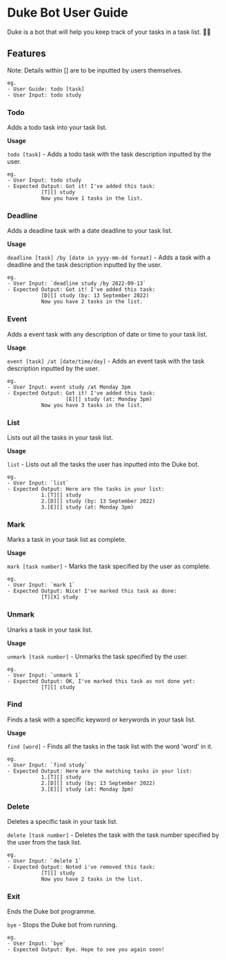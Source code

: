 # Duke Bot User Guide

Duke is a bot that will help you keep track of your tasks in a task list. 👍🏻

## Features 

Note: Details within [] are to be inputted by users themselves. 
```
eg.
- User Guide: todo [task]
- User Input: todo study
```

### Todo

Adds a todo task into your task list.

**Usage**

`todo [task]` - Adds a todo task with the task description inputted by the user.
```
eg. 
- User Input: todo study
- Expected Output: Got it! I've added this task: 
		   [T][] study 
		   Now you have 1 tasks in the list.
```

### Deadline

Adds a deadline task with a date deadline to your task list.

**Usage**

`deadline [task] /by [date in yyyy-mm-dd format]` - Adds a task with a deadline and the task description inputted by the user.
```
eg. 
- User Input: `deadline study /by 2022-09-13`
- Expected Output: Got it! I've added this task: 
		   [D][] study (by: 13 September 2022) 
		   Now you have 2 tasks in the list.
```

### Event

Adds a event task with any description of date or time to your task list.

**Usage**

`event [task] /at [date/time/day]` - Adds an event task with the task description inputted by the user.
```
eg. 
- User Input: event study /at Monday 3pm
- Expected Output: Got it! I've added this task: 
                   [E][] study (at: Monday 3pm) 
		   Now you have 3 tasks in the list.
```

### List

Lists out all the tasks in your task list.

**Usage**

`list` - Lists out all the tasks the user has inputted into the Duke bot.
```
eg. 
- User Input: `list`
- Expected Output: Here are the tasks in your list: 
		   1.[T][] study 
		   2.[D][] study (by: 13 September 2022) 
		   3.[E][] study (at: Monday 3pm)
```

### Mark

Marks a task in your task list as complete.

**Usage**

`mark [task number]` - Marks the task specified by the user as complete.
```
eg. 
- User Input: `mark 1`
- Expected Output: Nice! I've marked this task as done:
		   [T][X] study 
```

### Unmark

Unarks a task in your task list.

**Usage**

`unmark [task number]` - Unmarks the task specified by the user.
```
eg. 
- User Input: `unmark 1`
- Expected Output: OK, I've marked this task as not done yet:
		   [T][] study 	   
```

### Find

Finds a task with a specific keyword or kerywords in your task list.

**Usage**

`find [word]` - Finds all the tasks in the task list with the word 'word' in it.
```
eg. 
- User Input: `find study`
- Expected Output: Here are the matching tasks in your list:
		   1.[T][] study 
		   2.[D][] study (by: 13 September 2022) 
		   3.[E][] study (at: Monday 3pm) 	   
```

### Delete

Deletes a specific task in your task list.

`delete [task number]` - Deletes the task with the task number specified by the user from the task list.
```
eg. 
- User Input: `delete 1`
- Expected Output: Noted i've removed this task:
		   [T][] study 
		   Now you have 2 tasks in the list.
```

### Exit

Ends the Duke bot programme.

`bye` - Stops the Duke bot from running.
```
eg. 
- User Input: `bye`
- Expected Output: Bye. Hope to see you again soon!
```
